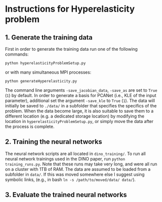 # Instructions for Hyperelasticity problem

## 1. Generate the training data


First in order to generate the training data run one of the following commands:

`python hyperelasticityProblemSetup.py`

or with many simultaneous MPI processes:

`python generateHyperelasticity.py`

The command line arguments `-save_jacobian_data`, `-save_as` are set to `True` (`1`) by default. In order to generate a basis for PCANet (i.e., KLE of the input parameter), additional set the argument `-save_kle` to `True` (`1`). The data will initially be saved to `./data/` in a subfolder that specifies the specifics of the problem. When the data become large, it is also suitable to save them to a different location (e.g. a dedicated storage location) by modifying the location in `hyperelasticityProblemSetup.py`, or simply move the data after the process is complete.

## 2. Training the neural networks

The neural network scripts are all located in `dino_training/`. To run all neural network trainings used in the DINO paper, run `python training_runs.py`. Note that these runs may take very long, and were all run on a cluster with 1TB of RAM. The data are assumed to be loaded from a subfolder in `data/`. If this was moved somewhere else I suggest using symbolic links, (e.g., in bash `ln -s /path/to/moved/data/ data/`).


## 3. Evaluate the trained neural networks